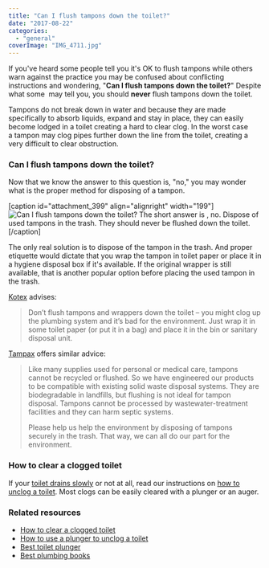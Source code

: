 ```yaml
---
title: "Can I flush tampons down the toilet?"
date: "2017-08-22"
categories: 
  - "general"
coverImage: "IMG_4711.jpg"
---
```


If you've heard some people tell you it's OK to flush tampons while others warn against the practice you may be confused about conflicting instructions and wondering, "**Can I flush tampons down the toilet?**" Despite what some  may tell you, you should **never** flush tampons down the toilet.

Tampons do not break down in water and because they are made specifically to absorb liquids, expand and stay in place, they can easily become lodged in a toilet creating a hard to clear clog. In the worst case a tampon may clog pipes further down the line from the toilet, creating a very difficult to clear obstruction.

### Can I flush tampons down the toilet?

Now that we know the answer to this question is, "no," you may wonder what is the proper method for disposing of a tampon.

\[caption id="attachment\_399" align="alignright" width="199"\]![Can I flush tampons down the toilet? The short answer is , no.](images/IMG_4704-199x300.jpg) Dispose of used tampons in the trash. They should never be flushed down the toilet.\[/caption\]

The only real solution is to dispose of the tampon in the trash. And proper etiquette would dictate that you wrap the tampon in toilet paper or place it in a hygiene disposal box if it's available. If the original wrapper is still available, that is another popular option before placing the used tampon in the trash.

[Kotex](https://www.ubykotex.com.au/femcare-products/tampons/inserting) advises:

> Don’t flush tampons and wrappers down the toilet – you might clog up the plumbing system and it’s bad for the environment. Just wrap it in some toilet paper (or put it in a bag) and place it in the bin or sanitary disposal unit.

[Tampax](https://tampax.com/en-us/you-can-help-proper-disposal) offers similar advice:

> Like many supplies used for personal or medical care, tampons cannot be recycled or flushed. So we have engineered our products to be compatible with existing solid waste disposal systems. They are biodegradable in landfills, but flushing is not ideal for tampon disposal. Tampons cannot be processed by wastewater-treatment facilities and they can harm septic systems.
> 
> Please help us help the environment by disposing of tampons securely in the trash. That way, we can all do our part for the environment.

### How to clear a clogged toilet

If your [toilet drains slowly](https://fixatoilet.com/toilet-drains-slowly/) or not at all, read our instructions on [how to unclog a toilet](https://fixatoilet.com/toilet-drains-slowly/). Most clogs can be easily cleared with a plunger or an auger.

### Related resources

- [How to clear a clogged toilet](https://fixatoilet.com/toilet-drains-slowly/)
- [How to use a plunger to unclog a toilet](https://fixatoilet.com/how-to-use-a-plunger/)
- [Best toilet plunger](https://fixatoilet.com/best-toilet-plunger-2017/)
- [Best plumbing books](http://fixafaucet.com/plumbing-repair-books/)
